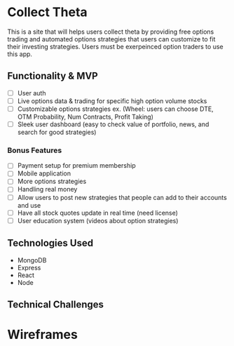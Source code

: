 # Collect Theta
This is a site that will helps users collect theta by providing free options trading and automated options strategies that users can customize to fit their investing strategies. Users must be exerpeinced option traders to use this app.

## Functionality & MVP
- [ ] User auth
- [ ] Live options data & trading for specific high option volume stocks
- [ ] Customizable options strategies ex. (Wheel: users can choose DTE, OTM Probability, Num Contracts, Profit Taking)
- [ ] Sleek user dashboard (easy to check value of portfolio, news, and search for good strategies)
### Bonus Features
- [ ] Payment setup for premium membership
- [ ] Mobile application
- [ ] More options strategies
- [ ] Handling real money
- [ ] Allow users to post new strategies that people can add to their accounts and use 
- [ ] Have all stock quotes update in real time (need license)
- [ ] User education system (videos about option strategies) 

## Technologies Used
* MongoDB
* Express
* React
* Node

## Technical Challenges

# Wireframes
